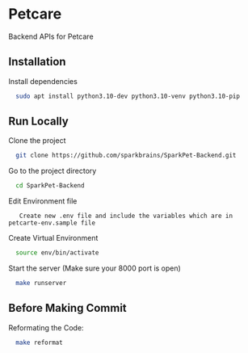 
# Petcare

Backend APIs for Petcare


## Installation

Install dependencies

```bash  
  sudo apt install python3.10-dev python3.10-venv python3.10-pip
```
## Run Locally

Clone the project

```bash
  git clone https://github.com/sparkbrains/SparkPet-Backend.git
```

Go to the project directory

```bash
  cd SparkPet-Backend
```

Edit Environment file

```
   Create new .env file and include the variables which are in petcarte-env.sample file
```

Create Virtual Environment

```bash
  source env/bin/activate
```

Start the server (Make sure your 8000 port is open)

```bash
  make runserver
```


## Before Making Commit

Reformating the Code:

```bash
  make reformat
```